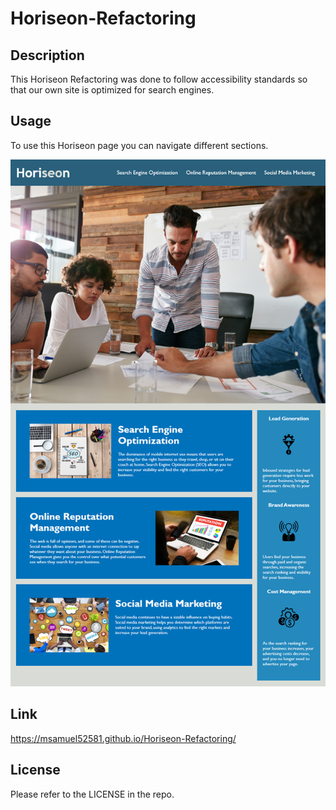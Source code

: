 # Horiseon-Refactoring
## Description

This Horiseon Refactoring was done to follow accessibility standards so that our own site is optimized for search engines.

## Usage

To use this Horiseon page you can navigate different sections.

![Screenshot](assets/images/01-html-css-git-homework-demo.png)

## Link

https://msamuel52581.github.io/Horiseon-Refactoring/

## License

Please refer to the LICENSE in the repo.
